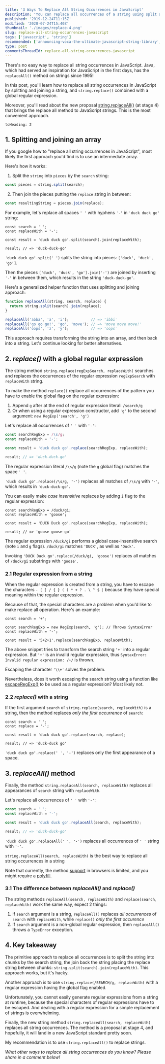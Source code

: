 ```yaml
---
title: '3 Ways To Replace All String Occurrences in JavaScript'
description: 'You can replace all occurrences of a string using split and join approach, replace() with a regular expression and the new replaceAll() string method.'
published: '2019-12-24T11:15Z'
modified: '2020-07-24T15:40Z'
thumbnail: './images/replace-4.png'
slug: replace-all-string-occurrences-javascript
tags: ['javascript', 'string']
recommended: ['announcing-voca-the-ultimate-javascript-string-library', 'what-every-javascript-developer-should-know-about-unicode']
type: post
commentsThreadId: replace-all-string-occurrences-javascript
---
```


There's no easy way to replace all string occurrences in JavaScript. Java, which had served an inspiration for JavaScript in the first days, has the `replaceAll()` method on strings since 1995!  

In this post, you'll learn how to replace all string occurrences in JavaScript by splitting and joining a string, and `string.replace()` combined with a global regular expression. 

Moreover, you'll read about the new proposal [string.replaceAll()](https://github.com/tc39/proposal-string-replaceall) (at stage 4) that brings the replace all method to JavaScript strings. This is the most convenient approach.    

```toc
toHeading: 2
```

## 1. Splitting and joining an array

If you google how to "replace all string occurrences in JavaScript", most likely the first approach you'd find is to use an intermediate array.  

Here's how it works:

1) Split the `string` into `pieces` by the `search` string: 

```javascript
const pieces = string.split(search);
```

2) Then join the pieces putting the `replace` string in between: 

```javascript
const resultingString = pieces.join(replace);
```

For example, let's replace all spaces `' '` with hyphens `'-'` in `'duck duck go'` string:

```javascript{4}
const search = ' ';
const replaceWith = '-';

const result = 'duck duck go'.split(search).join(replaceWith);

result; // => 'duck-duck-go'
```

`'duck duck go'.split(' ')` splits the string into pieces: `['duck', 'duck', 'go']`.  

Then the pieces  `['duck', 'duck', 'go'].join('-')` are joined by inserting `'-'` in between them, which results in the string `'duck-duck-go'`.  

Here's a generalized helper function that uses splitting and joining approach:

```javascript
function replaceAll(string, search, replace) {
  return string.split(search).join(replace);
}

replaceAll('abba', 'a', 'i');          // => 'ibbi'
replaceAll('go go go!', 'go', 'move'); // => 'move move move!'
replaceAll('oops', 'z', 'y');          // => 'oops'
```

This approach requires transforming the string into an array, and then back into a string. Let's continue looking for better alternatives.  

## 2. *replace()* with a global regular expression

The string method `string.replace(regExpSearch, replaceWith)` searches and replaces the occurrences of the regular expression `regExpSearch` with `replaceWith` string.  

To make the method `replace()` replace all occurrences of the pattern you have to enable the global flag on the regular expression:

1) Append `g` after at the end of regular expression literal: `/search/g`
2) Or when using a regular expression constructor, add `'g'` to the second argument: `new RegExp('search', 'g')`  

Let's replace all occurrences of `' '` with `'-'`:

```javascript
const searchRegExp = /\s/g;
const replaceWith = '-';

const result = 'duck duck go'.replace(searchRegExp, replaceWith);

result; // => 'duck-duck-go'
```

The regular expression literal `/\s/g` (note the `g` global flag) matches the space `' '`.  

`'duck duck go'.replace(/\s/g, '-')` replaces all matches of `/\s/g` with `'-'`, which results in `'duck-duck-go'`.  

You can easily make *case insensitive* replaces by adding `i` flag to the regular expression:

```javascript{1}
const searchRegExp = /duck/gi;
const replaceWith = 'goose';

const result = 'DUCK Duck go'.replace(searchRegExp, replaceWith);

result; // => 'goose goose go'
```

The regular expression `/duck/gi` performs a global case-insensitive search (note `i` and `g` flags). `/duck/gi` matches `'DUCK'`, as well as `'Duck'`.  

Invoking `'DUCK Duck go'.replace(/duck/gi, 'goose')` replaces all matches of `/duck/gi` substrings with `'goose'`.  

### 2.1 Regular expression from a string

When the regular expression is created from a string, you have to escape the characters `- [ ] / { } ( ) * + ? . \ ^ $ |` because they have special meaning within the regular expression.  

Because of that, the special characters are a problem when you'd like to make replace all operation. Here's an example:

```javascript{3}
const search = '+';

const searchRegExp = new RegExp(search, 'g'); // Throws SyntaxError
const replaceWith = '-';

const result = '5+2+1'.replace(searchRegExp, replaceWith);
```

The above snippet tries to transform the search string `'+'` into a regular expression. But `'+'` is an invalid regular expression, thus `SyntaxError: Invalid regular expression: /+/` is thrown.  

Escaping the character `'\\+'` solves the problem. 

Nevertheless, does it worth escaping the search string using a function like [escapeRegExp()](https://vocajs.com/#escapeRegExp) to be used as a regular expression? Most likely not.  

### 2.2 *replace()* with a string

If the first argument `search` of `string.replace(search, replaceWith)` is a string, then the method replaces *only the first occurrence* of `search`:  

```javascript{1}
const search = ' ';
const replace = '-';

const result = 'duck duck go'.replace(search, replace);

result; // => 'duck-duck go'
```

`'duck duck go'.replace(' ', '-')` replaces only the first appearance of a space.  

## 3. *replaceAll()* method

Finally, the method `string.replaceAll(search, replaceWith)` replaces all appearances of `search` string with `replaceWith`.  

Let's replace all occurrences of `' '` with `'-'`:

```javascript
const search = ' ';
const replaceWith = '-';

const result = 'duck duck go'.replaceAll(search, replaceWith);

result; // => 'duck-duck-go'
```

`'duck duck go'.replaceAll(' ', '-')` replaces all occurrences of `' '` string with `'-'`.  

`string.replaceAll(search, replaceWith)` is the best way to replace all string occurrences in a string 

Note that currently, the method [support](https://caniuse.com/#search=replaceAll) in browsers is limited, and you might require a [polyfill](https://github.com/es-shims/String.prototype.replaceAll).  

### 3.1 The difference between *replaceAll()* and *replace()*

The string methods `replaceAll(search, replaceWith)` and `replace(search, replaceWith)` work the same way, expect 2 things:

1) If `search` argument is a string, `replaceAll()` replaces *all occurrences* of `search` with `replaceWith`, while `replace()` *only the first occurence*  
2) If `search` argument is a non-global regular expression, then `replaceAll()` throws a `TypeError` exception.  

## 4. Key takeaway

The primitive approach to replace all occurrences is to split the string into chunks by the search string, the join back the string placing the replace string between chunks: `string.split(search).join(replaceWith)`. This approach works, but it's hacky.

Another approach is to use `string.replace(/SEARCH/g, replaceWith)` with a regular expression having the global flag enabled. 

Unfortunately, you cannot easily generate regular expressions from a string at runtime, because the special characters of regular expressions have to be escaped. And dealing with a regular expression for a simple replacement of strings is overwhelming.

Finally, the new string method `string.replaceAll(search, replaceWith)` replaces all string occurrences. The method is a proposal at stage 4, and hopefully, it will land in a new JavaScript standard pretty soon.

My recommendation is to use `string.replaceAll()` to replace strings.  

*What other ways to replace all string occurrences do you know? Please share in a comment below!*
